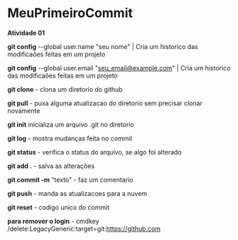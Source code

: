 # **MeuPrimeiroCommit**
**Atividade 01**


**git config** --global user.name "seu nome"            | Cria um historico das modificaões feitas em um projeto

**git config** --global user.email "seu_email@example.com"  |  Cria um historico das modificaões feitas em um projeto


**git clone** - clona um diretorio do github

**git pull** - puxa alguma atualizacao do diretorio sem precisar clonar novamente

**git init** inicializa um arquivo .git no diretorio

**git log** - mostra mudanças feita no commit

**git status** - verifica o status do arquivo, se algo foi alterado

**git add .** - salva as alterações 

**git commit -m** "texto" - faz um comentario 


**git push** - manda as atualizacoes para a nuvem

**git reset** - codigo unico do commit  
 
 **para remover o login** - cmdkey /delete:LegacyGeneric:target=git:https://github.com
